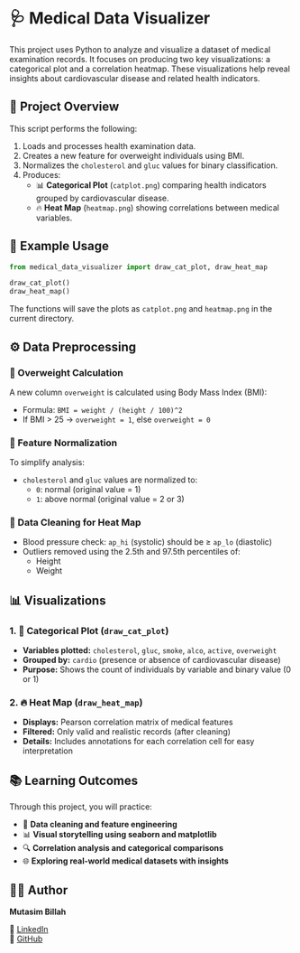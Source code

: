 # 🩺 Medical Data Visualizer

This project uses Python to analyze and visualize a dataset of medical examination records. It focuses on producing two key visualizations: a categorical plot and a correlation heatmap. These visualizations help reveal insights about cardiovascular disease and related health indicators.


## 📄 Project Overview

This script performs the following:

1. Loads and processes health examination data.
2. Creates a new feature for overweight individuals using BMI.
3. Normalizes the `cholesterol` and `gluc` values for binary classification.
4. Produces:
   - 📊 **Categorical Plot** (`catplot.png`) comparing health indicators grouped by cardiovascular disease.
   - 🔥 **Heat Map** (`heatmap.png`) showing correlations between medical variables.


## 🧪 Example Usage

```python
from medical_data_visualizer import draw_cat_plot, draw_heat_map

draw_cat_plot()
draw_heat_map()
```
The functions will save the plots as `catplot.png` and `heatmap.png` in the current directory.


## ⚙️ Data Preprocessing

### 🧮 Overweight Calculation
A new column `overweight` is calculated using Body Mass Index (BMI):
- Formula: `BMI = weight / (height / 100)^2`
- If BMI > 25 → `overweight = 1`, else `overweight = 0`

### 🔄 Feature Normalization
To simplify analysis:
- `cholesterol` and `gluc` values are normalized to:
  - `0`: normal (original value = 1)
  - `1`: above normal (original value = 2 or 3)

### 🧹 Data Cleaning for Heat Map
- Blood pressure check: `ap_hi` (systolic) should be ≥ `ap_lo` (diastolic)
- Outliers removed using the 2.5th and 97.5th percentiles of:
  - Height
  - Weight


## 📊 Visualizations

### 1. 📑 Categorical Plot (`draw_cat_plot`)
- **Variables plotted:** `cholesterol`, `gluc`, `smoke`, `alco`, `active`, `overweight`
- **Grouped by:** `cardio` (presence or absence of cardiovascular disease)
- **Purpose:** Shows the count of individuals by variable and binary value (0 or 1)

### 2. 🔥 Heat Map (`draw_heat_map`)
- **Displays:** Pearson correlation matrix of medical features
- **Filtered:** Only valid and realistic records (after cleaning)
- **Details:** Includes annotations for each correlation cell for easy interpretation


## 📚 Learning Outcomes

Through this project, you will practice:

- 🧹 **Data cleaning and feature engineering**
- 📊 **Visual storytelling using seaborn and matplotlib**
- 🔍 **Correlation analysis and categorical comparisons**
- 🌐 **Exploring real-world medical datasets with insights**


## 👨‍💻 Author

**Mutasim Billah**  

🔗 [LinkedIn](https://www.linkedin.com/in/mmbillah804/)  
🔗 [GitHub](https://github.com/mmbillah804)
